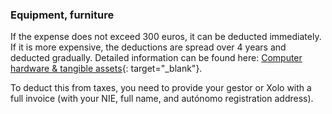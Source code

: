 ### Equipment, furniture

If the expense does not exceed 300 euros, it can be deducted immediately. If it is more expensive, the deductions are
spread over 4 years and deducted gradually. Detailed information can be found
here: [Computer hardware & tangible assets](https://www.xolo.io/es-en/faq/xolo-spain/category/all-you-can-deduct-as-a-freelancer-in-spain/article/computer-hardware--tangible-assets){:
target="_blank"}.

To deduct this from taxes, you need to provide your gestor or Xolo with a full invoice (with your NIE, full name, and
autónomo registration address).
